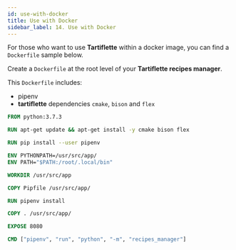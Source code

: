 ```yaml
---
id: use-with-docker
title: Use with Docker
sidebar_label: 14. Use with Docker
---
```


For those who want to use **Tartiflette** within a docker image, you can find a `Dockerfile` sample below.

Create a `Dockerfile` at the root level of your **Tartiflette recipes manager**.

This `Dockerfile` includes:
* pipenv
* **tartiflette** dependencies `cmake`, `bison` and `flex`

```dockerfile
FROM python:3.7.3

RUN apt-get update && apt-get install -y cmake bison flex

RUN pip install --user pipenv

ENV PYTHONPATH=/usr/src/app/
ENV PATH="$PATH:/root/.local/bin"

WORKDIR /usr/src/app

COPY Pipfile /usr/src/app/

RUN pipenv install

COPY . /usr/src/app/

EXPOSE 8080

CMD ["pipenv", "run", "python", "-m", "recipes_manager"]
```
